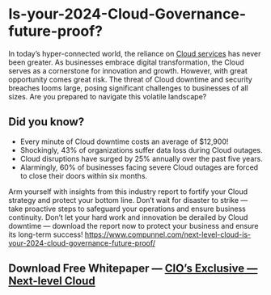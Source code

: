 # Is-your-2024-Cloud-Governance-future-proof?

In today’s hyper-connected world, the reliance on [Cloud services](https://www.compunnel.com/category/enterprise-cloud/) has never been greater. As businesses embrace digital transformation, the Cloud serves as a cornerstone for innovation and growth. However, with great opportunity comes great risk. The threat of Cloud downtime and security breaches looms large, posing significant challenges to businesses of all sizes. Are you prepared to navigate this volatile landscape?

## Did you know?

- Every minute of Cloud downtime costs an average of $12,900!
- Shockingly, 43% of organizations suffer data loss during Cloud outages.
- Cloud disruptions have surged by 25% annually over the past five years.
- Alarmingly, 60% of businesses facing severe Cloud outages are forced to close their doors within six months.


Arm yourself with insights from this industry report to fortify your Cloud strategy and protect your bottom line. Don’t wait for disaster to strike — take proactive steps to safeguard your operations and ensure business continuity. Don’t let your hard work and innovation be derailed by Cloud downtime — download the report now to protect your business and ensure its long-term success! https://www.compunnel.com/next-level-cloud-is-your-2024-cloud-governance-future-proof/


## Download Free Whitepaper — [CIO’s Exclusive — Next-level Cloud](https://www.compunnel.com/next-level-cloud-is-your-2024-cloud-governance-future-proof/)
